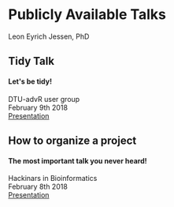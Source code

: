 Publicly Available Talks
================
Leon Eyrich Jessen, PhD

Tidy Talk
---------

#### Let's be tidy!

DTU-advR user group<br> February 9th 2018<br> [Presentation](http://htmlpreview.github.io/?https://github.com/leonjessen/talks/blob/master/presentations/tidy_talk.html)

How to organize a project
-------------------------

#### The most important talk you never heard!

Hackinars in Bioinformatics<br> February 8th 2018<br> [Presentation](presentations/20180208_hackinar_project_organisation.pdf)
